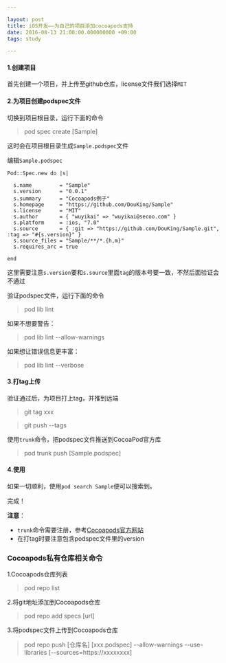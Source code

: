 ```yaml
---

layout: post
title: iOS开发——为自己的项目添加cocoapods支持
date: 2016-08-13 21:00:00.000000000 +09:00
tags: study

---
```


#### 1.创建项目

首先创建一个项目，并上传至github仓库，license文件我们选择`MIT`

#### 2.为项目创建podspec文件

切换到项目根目录，运行下面的命令

> pod spec create [Sample]

这时会在项目根目录生成`Sample.podspec`文件

编辑`Sample.podspec`

```
Pod::Spec.new do |s|

  s.name         = "Sample"
  s.version      = "0.0.1"
  s.summary      = "Cocoapods例子"
  s.homepage     = "https://github.com/DouKing/Sample"
  s.license      = "MIT"
  s.author       = { "wuyikai" => "wuyikai@secoo.com" }
  s.platform     = :ios, "7.0"
  s.source       = { :git => "https://github.com/DouKing/Sample.git", :tag => "#{s.version}" }
  s.source_files = "Sample/**/*.{h,m}"
  s.requires_arc = true

end
```

这里需要注意`s.version`要和`s.source`里面`tag`的版本号要一致，不然后面验证会不通过

验证podspec文件，运行下面的命令
> pod lib lint

如果不想要警告：
> pod lib lint --allow-warnings

如果想让错误信息更丰富：
> pod lib lint --verbose

#### 3.打tag上传

验证通过后，为项目打上tag，并推到远端
> git tag xxx

> git push --tags

使用`trunk`命令，把podspec文件推送到CocoaPod官方库
> pod trunk push [Sample.podspec]

#### 4.使用

如果一切顺利，使用`pod search Sample`便可以搜索到。

完成！

**注意**：

- `trunk`命令需要注册，参考[Cocoapods官方网站](https://guides.cocoapods.org/making/getting-setup-with-trunk.html)
- 在打tag时要注意包含podspec文件里的version

### Cocoapods私有仓库相关命令

1.Cocoapods仓库列表
> pod repo list

2.将git地址添加到Cocoapods仓库
> pod repo add specs [url]

3.将podspec文件上传到Cocoapods仓库
> pod repo push [仓库名] [xxx.podspec] --allow-warnings --use-libraries [--sources=https://xxxxxxxx]
